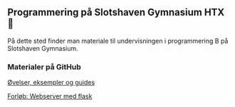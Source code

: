 ## Programmering på Slotshaven Gymnasium HTX 👋

På dette sted finder man materiale til undervisningen i programmering B på Slotshaven Gymnasium. 

### Materialer på GitHub

[Øvelser, eksempler og guides](https://github.com/slotshaven-pro/pro/)

[Forløb: Webserver med flask](https://github.com/slotshaven-pro/webserver/)
